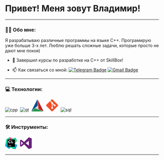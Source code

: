 
# Привет! Меня зовут Владимир!

---

### :man_technologist: Обо мне:

Я разрабатываю различные программы на языке С++. Програмирую уже больше 3-х лет. Люблю решать сложные задачи, которые просто не дают мне покоя)

- :seedling: Завершил курсы по разработке на С++ от SkillBox!


- :mailbox: Как связаться со мной: [![Telegram Badge](https://img.shields.io/badge/-vladymyrdymov-blue?style=flat&logo=Telegram&logoColor=white)](https://t.me/VladymyrDymov) [![Gmail Badge](https://img.shields.io/badge/-Gmail-red?style=flat&logo=Gmail&logoColor=white)](mailto:lebed19732212@gmail.com)



---

### 💻 Технологии:

<div>
  <img src="https://raw.githubusercontent.com/danielcranney/readme-generator/main/public/icons/skills/cplusplus-colored.svg" title="cpp" alt="cpp" width="40" height="40"/>&nbsp
  <img src="https://upload.wikimedia.org/wikipedia/commons/0/0b/Qt_logo_2016.svg" title="qt" alt="qt" width="40" height="40"/>&nbsp
  <img src="https://github.com/devicons/devicon/blob/master/icons/cmake/cmake-original.svg" title="cmake" alt="cmake" width="40" height="40"/>&nbsp
  <img src="https://github.com/devicons/devicon/blob/master/icons/git/git-original.svg" title="git" alt="git" width="40" height="40"/>&nbsp   
  <img src="https://raw.githubusercontent.com/danielcranney/readme-generator/main/public/icons/skills/mysql-colored.svg" title="sql" alt="sql" width="40" height="40"/>&nbsp
</div>

---

### 🛠 Инструменты:

<div>
  <img src="https://github.com/JetBrains/logos/blob/master/web/clion/clion.svg" title="visualstudio" alt="visualstudio" width="40" height="40"/>&nbsp;
  <img src="https://github.com/devicons/devicon/blob/master/icons/visualstudio/visualstudio-plain.svg" title="visualstudio" alt="visualstudio" width="40" height="40"/>&nbsp;
</div>

---

<!-- ### 💻 Пройденные курсы:

| Курсы                                                           | Дата              |
| ----------------------------------------------------------------| :---------------: |
| netology.ru/Старт в программировании                            | 02/2022 - 03/2022 |
| stepik.org/Основы программирования на C. Задачи.                | 02/2022 - 03/2022 |
| netology.ru/Основы верстки сайта                                | 02/2022 - 03/2022 |
| netology.ru/Первые шаги в JavaScript: создаём сайт и приложение | 02/2022 - 03/2022 |
| stepik.org/Веб-разработка для начинающих: HTML и CSS            | 02/2022 - 03/2022 |
| stepik.org/JavaScript для начинающих                            | 01/2023 - 01/2023 |
| stepik.org/Web-технологии: начальный уровень                    | 01/2023 - 01/2023 |
| practicum.yandex/Факультет Веб разработки                       | 05/2022 - xx/2023 |

--- -->

<!--### 💻 Codewars:

![codewars](https://www.codewars.com/users/VovaDym/badges/large)

### ⚙️ GitHub статистика:

<table>
  <tr>
    <td>
      <img align="left" src="http://github-readme-streak-stats.herokuapp.com?user=FilimonovAlexey&theme=dark&background=000000" alt="webDev's Github stats" />
    </td>
    <td>
      <img height="195px" align="right" alt="webDev's Github Languages" src="https://github-readme-stats-sigma-five.vercel.app/api/top-langs/?username=FilimonovAlexey&layout=compact&theme=vision-friendly-dark" />
    </td>
  </tr>
</table>

![Visitor Badge](https://visitor-badge.laobi.icu/badge?page_id=vladymyrdymov)
--- -->
